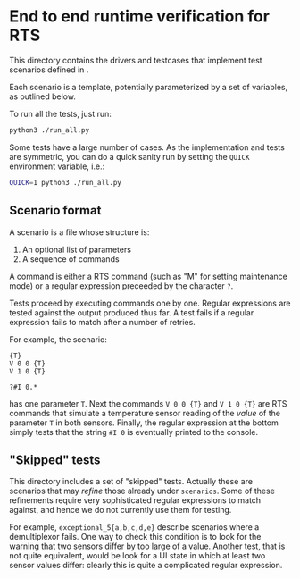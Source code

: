 # End to end runtime verification for RTS

This directory contains the drivers and testcases that implement test scenarios
defined in [](../specs/test_scenarios.lando).

Each scenario is a template, potentially parameterized by a set of variables, as
outlined below.

To run all the tests, just run:

``` sh
python3 ./run_all.py
```

Some tests have a large number of cases. As the implementation and tests
are symmetric, you can do a quick sanity run by setting the `QUICK` environment variable, i.e.:

``` sh
QUICK=1 python3 ./run_all.py
```

## Scenario format

A scenario is a file whose structure is:

  1. An optional list of parameters
  2. A sequence of commands

A command is either a RTS command (such as "M" for setting
maintenance mode) or a regular expression preceeded by the character `?`.

Tests proceed by executing commands one by one. Regular expressions are tested
against the output produced thus far. A test fails if a regular expression fails
to match after a number of retries.


For example, the scenario:

    {T}
    V 0 0 {T}
    V 1 0 {T}

    ?#I 0.*

has one parameter `T`. Next the commands `V 0 0 {T}` and `V 1 0 {T}` are RTS
commands that simulate a temperature sensor reading of the _value_ of the
parameter `T` in both sensors. Finally, the regular expression at the bottom
simply tests that the string `#I 0` is eventually printed to the console.

## "Skipped" tests

This directory includes a set of "skipped" tests. Actually these are scenarios
that may _refine_ those already under `scenarios`. Some of these refinements
require very sophisticated regular expressions to match against, and hence we do
not currently use them for testing.

For example, `exceptional_5{a,b,c,d,e}` describe scenarios where a demultiplexor
fails. One way to check this condition is to look for the warning that two
sensors differ by too large of a value. Another test, that is not quite
equivalent, would be look for a UI state in which at least two sensor values
differ: clearly this is quite a complicated regular expression.
